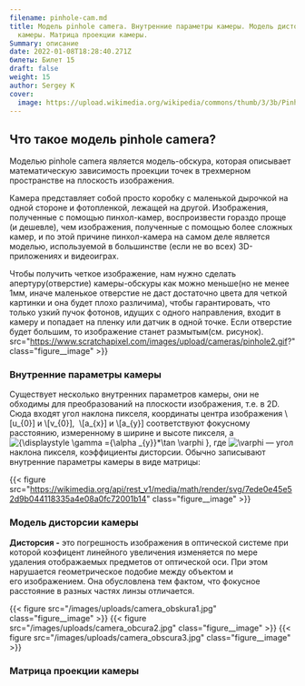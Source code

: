 ```yaml
---
filename: pinhole-cam.md
title: Модель pinhole camera. Внутренние параметры камеры. Модель дисторсии
  камеры. Матрица проекции камеры.
Summary: описание
date: 2022-01-08T18:28:40.271Z
билеты: Билет 15
draft: false
weight: 15
author: Sergey K
cover:
  image: https://upload.wikimedia.org/wikipedia/commons/thumb/3/3b/Pinhole-camera.svg/400px-Pinhole-camera.svg.png
---
```

## Что такое модель pinhole camera?

Моделью pinhole camera является модель-обскура, которая описывает математическую зависимость проекции точек в трехмерном пространстве на плоскость изображения. 

Камера представляет собой просто коробку с маленькой дырочкой на одной стороне и фотопленкой, лежащей на другой. Изображения, полученные с помощью пинхол-камер, воспроизвести гораздо проще (и дешевле), чем изображения, полученные с помощью более сложных камер, и по этой причине пинхол-камера на самом деле является моделью, используемой в большинстве (если не во всех) 3D-приложениях и видеоиграх.

Чтобы получить четкое изображение, нам нужно сделать апертуру(отверстие) камеры-обскуры как можно меньше(но не менее 1мм, иначе маленькое отверстие не даст достаточно цвета для четкой картинки и она будет плохо различима), чтобы гарантировать, что только узкий пучок фотонов, идущих с одного направления, входит в камеру и попадает на пленку или датчик в одной точке. Если отверстие будет большим, то изображение станет размытым(см. рисунок).
src="https://www.scratchapixel.com/images/upload/cameras/pinhole2.gif?" class="figure__image" >}}

### Внутренние параметры камеры

Существует несколько внутренних параметров камеры, они не обходимы для преобразований на плоскости изображения, т.е. в 2D. Сюда входят угол наклона пикселя,  координаты центра изображения \\[u\_{0}\] и \\[v\_{0}\],  \\[a\_{x}\] и \\[a\_{y}\] соответствуют фокусному расстоянию, измеренному в ширине и высоте пикселя, а ![{\\displaystyle \\gamma ={\\alpha \_{y}}\*\\tan \\varphi }](https://wikimedia.org/api/rest_v1/media/math/render/svg/5cf708f5fa63240ef3d449b886665bbb47b545f1), где ![\\varphi ](https://wikimedia.org/api/rest_v1/media/math/render/svg/33ee699558d09cf9d653f6351f9fda0b2f4aaa3e) — угол наклона пикселя[](https://ru.wikipedia.org/wiki/%D0%9A%D0%B0%D0%BB%D0%B8%D0%B1%D1%80%D0%BE%D0%B2%D0%BA%D0%B0_%D0%BA%D0%B0%D0%BC%D0%B5%D1%80%D1%8B#cite_note-cgm1-2), коэффициенты дисторсии. Обычно записывают внутренние параметры  камеры в виде матрицы:

{{< figure src="https://wikimedia.org/api/rest_v1/media/math/render/svg/7ede0e45e52d9b044118335a4e08a0fc72001b14" class="figure__image" >}}

### Модель дисторсии камеры

**Дисторсия -**  это погрешность изображения в оптической системе при которой коэфицент линейного увеличения изменяется по мере удаления отображаемых предметов от оптической оси. При этом нарушается геометрическое подобие между объектом и его изображением. Она обусловлена тем фактом, что фокусное расстояние в разных частях линзы отличается.

{{< figure src="/images/uploads/camera_obskura1.jpg"
class="figure__image" >}}
{{< figure src="/images/uploads/camera_obcura2.jpg"
class="figure__image" >}}
{{< figure src="/images/uploads/camera_obscura3.jpg"
class="figure__image" >}}



### Матрица проекции камеры